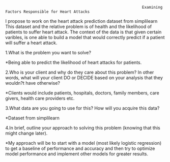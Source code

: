                                                                 Examining Factors Responsible for Heart Attacks
I propose to work on the heart attack prediction dataset from simplilearn This dataset and the relative problem is of health and the likelihood of patients to suffer heart attack. The context of the data is that given certain varibles, is one able to build a model that would correctly predict if a patient will suffer a heart attack.

1.What is the problem you want to solve?

*Being able to predict the likelihood of heart attacks for patients.

2.Who is your client and why do they care about this problem? In other words, what will your client DO or DECIDE based on your analysis that they wouldn?t have otherwise?

*Clients would include patients, hospitals, doctors, family members, care givers, health care providers etc.

3.What data are you going to use for this? How will you acquire this data?

*Dataset from simplilearn

4.In brief, outline your approach to solving this problem (knowing that this might change later).

*My approach will be to start with a model (most likely logistic regression) to get a baseline of performance and accuracy and then try to optimize model performance and implement other models for greater results.
